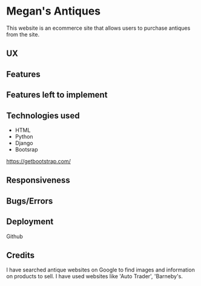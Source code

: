 # Megan's Antiques

This website is an ecommerce site that allows users to purchase antiques from the site.

## UX

## Features

## Features left to implement

## Technologies used

* HTML
* Python
* Django
* Bootsrap

https://getbootstrap.com/


## Responsiveness

## Bugs/Errors

## Deployment

Github

## Credits

I have searched antique websites on Google to find images and information on products to sell. I have used websites like 'Auto Trader', 'Barneby's.

